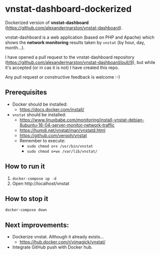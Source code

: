 # vnstat-dashboard-dockerized

Dockerized version of **vnstat-dashboard** (https://github.com/alexandermarston/vnstat-dashboard).

vnstat-dashboard is a web application (based on PHP and Apache) which shows the **network monitoring** results taken by `vnstat` (by hour, day, month...).

I have opened a pull request to the vnstat-dashboard repository (https://github.com/alexandermarston/vnstat-dashboard/pull/9), but while it's accepted (or in cas it is not) I have created this repo.

Any pull request or constructive feedback is welcome :-)

## Prerequisites
* Docker should be installed:
    * https://docs.docker.com/install/
* `vnstat` should be installed:
    * https://www.linuxbabe.com/monitoring/install-vnstat-debian-8ubuntu-16-04-server-monitor-network-traffic
    * https://humdi.net/vnstat/man/vnstatd.html
    * https://github.com/vergoh/vnstat
    * Remember to execute:
        * `sudo chmod o+x /usr/bin/vnstat`
        * `sudo chmod o+wx /var/lib/vnstat/`


## How to run it
1. `docker-compose up -d`
2. Open http://localhost/vnstat


## How to stop it
`docker-compose down`


## Next improvements:
* Dockerize vnstat. Although it already exists...
    * https://hub.docker.com/r/vimagick/vnstat/
* Integrate GitHub push with Docker hub.
